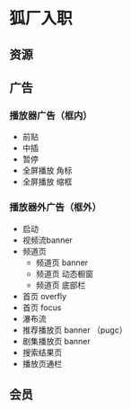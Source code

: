 # 狐厂入职
## 资源


## 广告
### 播放器广告（框内）
- 前贴
- 中插
- 暂停
- 全屏播放 角标
- 全屏播放 缩框


### 播放器外广告（框外）
- 启动
- 视频流banner
- 频道页
	- 频道页 banner
	- 频道页 动态橱窗
	- 频道页 底部栏
- 首页 overfly 
- 首页 focus
-  瀑布流
- 推荐播放页 banner （pugc）
- 剧集播放页 banner
- 搜索结果页
- 播放页通栏


## 会员